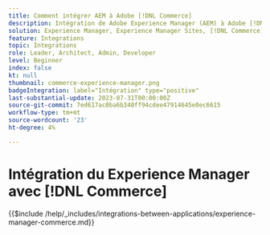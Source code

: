 ```yaml
---
title: Comment intégrer AEM à Adobe [!DNL Commerce]
description: Intégration de Adobe Experience Manager (AEM) à Adobe [!DNL Commerce] pour créer des expériences d’achat attrayantes.
solution: Experience Manager, Experience Manager Sites, [!DNL Commerce]
feature: Integrations
topic: Integrations
role: Leader, Architect, Admin, Developer
level: Beginner
index: false
kt: null
thumbnail: commerce-experience-manager.png
badgeIntegration: label="Intégration" type="positive"
last-substantial-update: 2023-07-31T00:00:00Z
source-git-commit: 7ed617ac0ba6b340ff94cdee47914645e0ec6615
workflow-type: tm+mt
source-wordcount: '23'
ht-degree: 4%

---
```



# Intégration du Experience Manager avec [!DNL Commerce]

{{$include /help/_includes/integrations-between-applications/experience-manager-commerce.md}}
